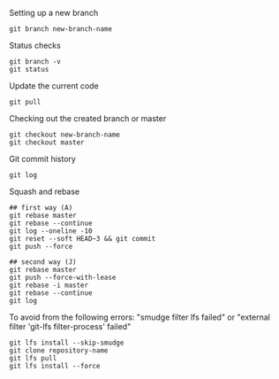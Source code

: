 Setting up a new branch
```
git branch new-branch-name
```
Status checks
```
git branch -v
git status
```
Update the current code
```
git pull
```
Checking out the created branch or master

```
git checkout new-branch-name
git checkout master
```

Git commit history
```
git log
```


Squash and rebase
```
## first way (A)
git rebase master
git rebase --continue
git log --oneline -10
git reset --soft HEAD~3 && git commit
git push --force

## second way (J)
git rebase master
git push --force-with-lease
git rebase -i master
git rebase --continue
git log
```


To avoid from the following errors: "smudge filter lfs failed" or "external filter 'git-lfs filter-process' failed"

```
git lfs install --skip-smudge
git clone repository-name
git lfs pull
git lfs install --force
```
